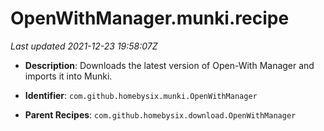 # OpenWithManager.munki.recipe

_Last updated 2021-12-23 19:58:07Z_

- **Description**: Downloads the latest version of Open-With Manager and imports it into Munki.

- **Identifier**: `com.github.homebysix.munki.OpenWithManager`

- **Parent Recipes**: `com.github.homebysix.download.OpenWithManager`
